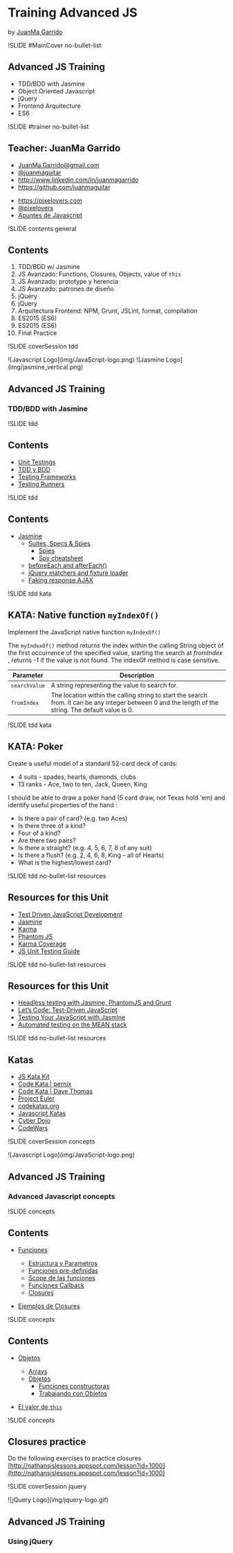 # Training Advanced JS

by [JuanMa Garrido](#trainer)

<!-- ######################## COVER ######################## --> 

!SLIDE #MainCover no-bullet-list
 
## Advanced JS Training  

- TDD/BDD with Jasmine
- Object Oriented Javascript
- jQuery
- Frontend Arquitecture
- ES6

<!-- ######################## TEACHER ######################## --> 

!SLIDE #trainer no-bullet-list

## Teacher: JuanMa Garrido
 
<ul>
<li><a class="icon-envelope" href="mailto:JuanMa.Garrido@gmail.com" target="_blank">JuanMa.Garrido@gmail.com</a></li>
<li><a class="icon-twitter" href="https://twitter.com/juanmaguitar" target="_blank">@juanmaguitar</a></li>
<li><a class="icon-linkedin" href="http://www.linkedin.com/in/juanmagarrido" target="_blank">http://www.linkedin.com/in/juanmagarrido</a></li>
<li><a class="icon-github" href="https://github.com/juanmaguitar" target="_blank">https://github.com/juanmaguitar</a></li>
</ul>

<ul>
<li><a class="icon-pixelovers" href="http://pixelovers.com" target="_blank">https://pixelovers.com</a></li>
<li><a class="icon-twitter" href="https://twitter.com/pixelovers" target="_blank">@pixelovers</a></li>
<li><a class="icon-book" href="http://apuntesjs.com" target="_blank">Apuntes de Javascript</a></li>

</ul>

<!-- ######################## CONTENTS ######################## --> 

!SLIDE contents general

## Contents

1. <span class="icon-calendar"> TDD/BDD w/ Jasmine
1. <span class="icon-calendar"> JS Avanzado: Functions, Closures, Objects, value of `this`
1. <span class="icon-calendar"> JS Avanzado: prototype y herencia
1. <span class="icon-calendar"> JS Avanzado: patrones de diseño
1. <span class="icon-calendar"> jQuery
1. <span class="icon-calendar"> jQuery
1. <span class="icon-calendar"> Arquitectura Frontend: NPM, Grunt, JSLint, format, compilation
1. <span class="icon-calendar"> ES2015 (ES6)
1. <span class="icon-calendar"> ES2015 (ES6)
1. <span class="icon-calendar"> Final Practice

<!-- ######################## COVER ######################## --> 

!SLIDE coverSession tdd

<section class="logos">
  <div class="box">
    ![Javascript Logo](img/JavaScript-logo.png)
    ![Jasmine Logo](img/jasmine_vertical.png)
  <div>
</section>
 
## Advanced JS Training  
### TDD/BDD with **Jasmine**  


<!-- ######################## CONTENTS ######################## --> 

!SLIDE tdd

## Contents

- [Unit Testings](https://github.com/juanmaguitar/apuntes-javascript-avanzado/tree/master/markdown/unit_testings#1--unit-testings-pruebas-unitarias)
- [TDD y BDD](https://github.com/juanmaguitar/apuntes-javascript-avanzado/tree/master/markdown/unit_testings#2--tdd-y-bdd)
- [Testing Frameworks](https://github.com/juanmaguitar/apuntes-javascript-avanzado/tree/master/markdown/unit_testings#3--testing-frameworks) 
- [Testing Runners](https://github.com/juanmaguitar/apuntes-javascript-avanzado/tree/master/markdown/unit_testings#4--testing-runners) 

<!-- ######################## CONTENTS ######################## --> 

!SLIDE tdd

## Contents

- [Jasmine](http://addyosmani.github.com/backbone-fundamentals/#jasmine)
  - [Suites, Specs & Spies](http://addyosmani.github.com/backbone-fundamentals/#suites-specs-spies)
    - [Spies](http://jasmine.github.io/edge/introduction.html#section-Spies)
    - [Spy cheatsheet](http://tobyho.com/2011/12/15/jasmine-spy-cheatsheet/)
  - [beforeEach and afterEach()
](http://addyosmani.github.com/backbone-fundamentals/#beforeeach-and-aftereach)
  - [jQuery matchers and fixture loader](https://github.com/velesin/jasmine-jquery)
  - [Faking response AJAX](https://github.com/jasmine/jasmine-ajax)

<!-- ######################## RESOURCES TDD ######################## --> 

!SLIDE tdd kata

## <span class="icon-keyboard"></span> KATA: Native function `myIndexOf()`

Implement the JavaScript native function `myIndexOf()`  

The `myIndexOf()` method returns the index within the calling String object of the first occurrence of the specified value, starting the search at _fromIndex_ , returns -1 if the value is not found. The indexOf method is case sensitive.

| Parameter | Description |
|-----------|-------------|
| `searchValue` | A string representing the value to search for. |
| `fromIndex` | The location within the calling string to start the search from. It can be any integer between 0 and the length of the string. The default value is 0. |


!SLIDE tdd kata

## <span class="icon-keyboard"></span> KATA: Poker

Create a useful model of a standard 52-card deck of cards:  

- 4 suits - spades, hearts, diamonds, clubs
- 13 ranks - Ace, two to ten, Jack, Queen, King

I should be able to draw a poker hand (5 card draw, not Texas hold 'em) and identify useful properties of the hand :

- Is there a pair of card? (e.g. two Aces)
- Is there three of a kind?
- Four of a kind?
- Are there two pairs?
- Is there a straight? (e.g. 4, 5, 6, 7, 8 of any suit)
- Is there a flush? (e.g. 2, 4, 6, 8, King - all of Hearts)
- What is the highest/lowest card?

<!-- ######################## RESOURCES TDD ######################## --> 

!SLIDE tdd no-bullet-list resources

## Resources for this Unit

- <span class="icon-book"> [Test Driven JavaScript Development](http://www.amazon.es/Driven-JavaScript-Development-Developers-Library/dp/0321683919)
- <span class="icon-link"> [Jasmine](https://jasmine.github.io/)
- <span class="icon-link"> [Karma](http://karma-runner.github.io/0.13/index.html)
- <span class="icon-link"> [Phantom JS](http://phantomjs.org/)
- <span class="icon-github"> [Karma Coverage](https://github.com/karma-runner/karma-coverage)
- <span class="icon-github"> [JS Unit Testing Guide](https://github.com/mawrkus/js-unit-testing-guide)
 
<!-- ######################## RESOURCES TDD ######################## --> 

!SLIDE tdd no-bullet-list resources

## Resources for this Unit

- <span class="icon-link"> [Headless testing with Jasmine, PhantomJS and Grunt](http://simonsmith.io/headless-testing-with-phantomjs-and-grunt/)
- <span class="icon-link"> [Let’s Code: Test-Driven JavaScript](http://www.letscodejavascript.com/)
- <span class="icon-link"> [Testing Your JavaScript with Jasmine](http://code.tutsplus.com/tutorials/testing-your-javascript-with-jasmine--net-21229)
- <span class="icon-link"> [Automated testing on the MEAN stack](http://www.techinsight.io/review/devops-and-automation/automating-unit-and-integration-testing-with-the-mean-stack/)


<!-- ######################## KATAS ######################## --> 

!SLIDE tdd no-bullet-list resources

## Katas

- <span class="icon-github"> [JS Kata Kit](https://github.com/mawrkus/js-kata-kit)
- <span class="icon-link"> [Code Kata | pernix](http://katas.softwarecraftsmanship.org/)
- <span class="icon-link"> [Code Kata | Dave Thomas](http://codekata.com/)
- <span class="icon-link"> [Project Euler](https://projecteuler.net/archives)
- <span class="icon-link"> [codekatas.org](http://www.codekatas.org/)
- <span class="icon-link"> [Javascript Katas](http://www.javascriptkata.com/)
- <span class="icon-link"> [Cyber Dojo](http://cyber-dojo.org/)
- <span class="icon-link"> [CodeWars](http://www.codewars.com/)

<!-- ######################## COVER Advanced JS ######################## --> 

!SLIDE coverSession concepts

<section class="logos">
  <div class="box">
    ![Javascript Logo](img/JavaScript-logo.png)
  <div>
</section>
 
## Advanced JS Training  
### Advanced **Javascript** concepts  

<!-- ######################## CONTENTS ######################## --> 

!SLIDE concepts

## Contents

- [Funciones](https://github.com/juanmaguitar/apuntes-javascript-intermedio/tree/master/markdown/funciones#funciones)
  - [Estructura y Parametros](https://github.com/juanmaguitar/apuntes-javascript-intermedio/tree/master/markdown/funciones#parametros)
  - [Funciones pre-definidas](https://github.com/juanmaguitar/apuntes-javascript-intermedio/tree/master/markdown/funciones#funciones-pre-definidas)
  - [Scope de las funciones](https://github.com/juanmaguitar/apuntes-javascript-intermedio/tree/master/markdown/funciones#Ámbito-scope-de-las-funciones)
  - [Funciones Callback](https://github.com/juanmaguitar/apuntes-javascript-intermedio/tree/master/markdown/funciones#funciones-callback)
  - [Closures](https://github.com/juanmaguitar/apuntes-javascript-intermedio/tree/master/markdown/funciones#closures)

- [Ejemplos de Closures](http://msdn.microsoft.com/en-us/magazine/ff696765.aspx)

<!-- ######################## CONTENTS ######################## --> 

!SLIDE concepts

## Contents

- [Objetos](https://github.com/juanmaguitar/apuntes-javascript-intermedio/tree/master/markdown/objetos)
  - [Arrays](https://github.com/juanmaguitar/apuntes-javascript-intermedio/tree/master/markdown/objetos#arrays)
  - [Objetos](https://github.com/juanmaguitar/apuntes-javascript-intermedio/tree/master/markdown/objetos#objetos)
    - [Funciones constructoras](https://github.com/juanmaguitar/apuntes-javascript-intermedio/tree/master/markdown/objetos#funciones-constructoras)
    - [Trabajando con Objetos](https://github.com/juanmaguitar/apuntes-javascript-intermedio/tree/master/markdown/objetos#trabajando-con-objetos)

- [El valor de `this`](https://github.com/juanmaguitar/apuntes-javascript-avanzado/tree/master/markdown/this)


!SLIDE concepts

## <span class="icon-keyboard"></span> Closures practice

Do the following exercises to practice closures [http://nathansjslessons.appspot.com/lesson?id=1000](http://nathansjslessons.appspot.com/lesson?id=1000)

<!-- ######################## COVER Advanced JS ######################## --> 

!SLIDE coverSession jquery

<section class="logos">
  <div class="box">
    ![jQuery Logo](img/jquery-logo.gif)
  <div>
</section>
 
## Advanced JS Training  
### Using **jQuery**  


